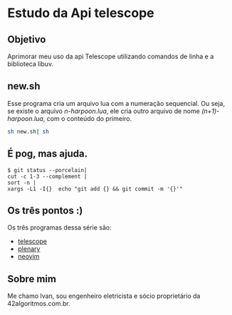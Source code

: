 # Estudo da Api telescope

## Objetivo

Aprimorar meu uso da api Telescope utilizando comandos de linha
e a biblioteca libuv.

## new.sh

Esse programa cria um arquivo lua com a numeração sequencial.
Ou seja, se existe o arquivo _n-harpoon.lua_, ele cria outro arquivo
de nome _(n+1)-harpoon.lua_, com o conteúdo do primeiro.

```bash
sh new.sh| sh
```

## É pog, mas ajuda.

```
$ git status --porcelain|
cut -c 1-3 --complement |
sort -n |
xargs -L1 -I{}  echo "git add {} && git commit -m '{}'"
```

## Os três pontos :)

Os três programas dessa série são:

- [telescope](https://github.com/nvim-telescope/telescope.nvim)
- [plenary](https://github.com/nvim-lua/plenary.nvim)
- [neovim](https://github.com/neovim/neovim)

## Sobre mim

Me chamo Ivan, sou engenheiro eletricista e sócio proprietário
da 42algoritmos.com.br.
